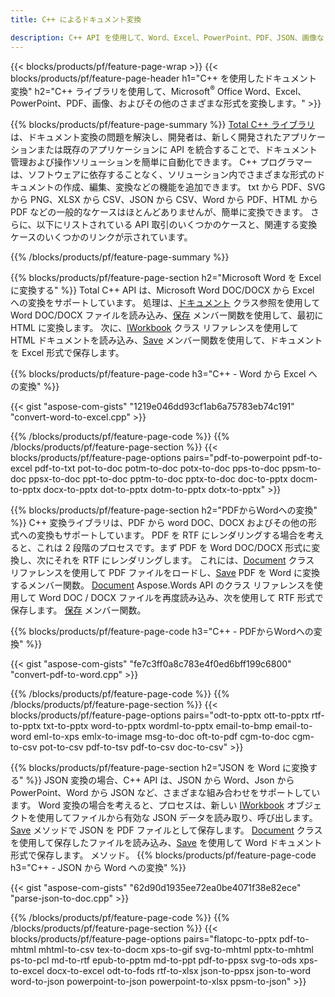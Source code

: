 ```yaml
---
title: C++ によるドキュメント変換 

description: C++ API を使用して、Word、Excel、PowerPoint、PDF、JSON、画像などのさまざまなドキュメント形式を変換します。 
---
```


{{< blocks/products/pf/feature-page-wrap >}}
{{< blocks/products/pf/feature-page-header h1="C++ を使用したドキュメント変換" h2="C++ ライブラリを使用して、Microsoft<sup>&reg;</sup> Office Word、Excel、PowerPoint、PDF、画像、およびその他のさまざまな形式を変換します。" >}}

{{% blocks/products/pf/feature-page-summary %}}
[Total C++ ライブラリ](https://products.aspose.com/total/cpp/) は、ドキュメント変換の問題を解決し、開発者は、新しく開発されたアプリケーションまたは既存のアプリケーションに API を統合することで、ドキュメント管理および操作ソリューションを簡単に自動化できます。 C++ プログラマーは、ソフトウェアに依存することなく、ソリューション内でさまざまな形式のドキュメントの作成、編集、変換などの機能を追加できます。 txt から PDF、SVG から PNG、XLSX から CSV、JSON から CSV、Word から PDF、HTML から PDF などの一般的なケースはほとんどありませんが、簡単に変換できます。 さらに、以下にリストされている API 取引のいくつかのケースと、関連する変換ケースのいくつかのリンクが示されています。 

{{% /blocks/products/pf/feature-page-summary  %}}

{{% blocks/products/pf/feature-page-section  h2="Microsoft Word を Excel に変換する" %}}
Total C++ API は、Microsoft Word DOC/DOCX から Excel への変換をサポートしています。  処理は、[ドキュメント](https://reference.aspose.com/words/cpp/class/aspose.words.document) クラス参照を使用して Word DOC/DOCX ファイルを読み込み、[保存](https://reference.aspose.com/words/cpp/class/aspose.words.document#save_string_saveformat) メンバー関数を使用して、最初に HTML に変換します。 次に、[IWorkbook](https://reference.aspose.com/cells/cpp/class/aspose.cells.i_workbook) クラス リファレンスを使用して HTML ドキュメントを読み込み、[Save](https://reference.aspose.com/cells/cpp/class/aspose.cells.i_workbook#a5dc7de23f7ceba76a05dc1d49f51502e) メンバー関数を使用して、ドキュメントを Excel 形式で保存します。 

{{% blocks/products/pf/feature-page-code h3="C++ - Word から Excel への変換" %}}

{{< gist "aspose-com-gists" "1219e046dd93cf1ab6a75783eb74c191" "convert-word-to-excel.cpp" >}}

{{% /blocks/products/pf/feature-page-code  %}}
{{% /blocks/products/pf/feature-page-section %}}
{{< blocks/products/pf/feature-page-options pairs="pdf-to-powerpoint pdf-to-excel pdf-to-txt pot-to-doc potm-to-doc potx-to-doc pps-to-doc ppsm-to-doc ppsx-to-doc ppt-to-doc pptm-to-doc pptx-to-doc doc-to-pptx docm-to-pptx docx-to-pptx dot-to-pptx dotm-to-pptx dotx-to-pptx" >}}

{{% blocks/products/pf/feature-page-section  h2="PDFからWordへの変換" %}}
C++ 変換ライブラリは、PDF から word DOC、DOCX およびその他の形式への変換もサポートしています。 PDF を RTF にレンダリングする場合を考えると、これは 2 段階のプロセスです。まず PDF を Word DOC/DOCX 形式に変換し、次にそれを RTF にレンダリングします。 これには、[Document](https://reference.aspose.com/pdf/cpp/class/aspose.pdf.document) クラス リファレンスを使用して PDF ファイルをロードし、[Save](https://reference.aspose.com/pdf/cpp/class/aspose.pdf.document#adb8061c585440fde49c1263e68837f01) PDF を Word に変換するメンバー関数。 [Document](https://reference.aspose.com/words/cpp/class/aspose.words.document) Aspose.Words API のクラス リファレンスを使用して Word DOC / DOCX ファイルを再度読み込み、次を使用して RTF 形式で保存します。 [保存](https://reference.aspose.com/words/cpp/class/aspose.words.document#save_stream_saveformat) メンバー関数。

{{% blocks/products/pf/feature-page-code h3="C++ - PDFからWordへの変換" %}}

{{< gist "aspose-com-gists" "fe7c3ff0a8c783e4f0ed6bff199c6800" "convert-pdf-to-word.cpp" >}}

{{% /blocks/products/pf/feature-page-code  %}}
{{% /blocks/products/pf/feature-page-section %}}
{{< blocks/products/pf/feature-page-options pairs="odt-to-pptx ott-to-pptx rtf-to-pptx txt-to-pptx word-to-pptx wordml-to-pptx email-to-bmp email-to-word eml-to-xps emlx-to-image msg-to-doc oft-to-pdf cgm-to-doc cgm-to-csv pot-to-csv pdf-to-tsv pdf-to-csv doc-to-csv" >}}

{{% blocks/products/pf/feature-page-section  h2="JSON を Word に変換する" %}}
JSON 変換の場合、C++ API は、JSON から Word、Json から PowerPoint、Word から JSON など、さまざまな組み合わせをサポートしています。 Word 変換の場合を考えると、プロセスは、新しい [IWorkbook](https://reference.aspose.com/cells/cpp/class/aspose.cells.i_workbook) オブジェクトを使用してファイルから有効な JSON データを読み取り、呼び出します。 [Save](https://reference.aspose.com/cells/cpp/class/aspose.cells.i_workbook#a9460f52a2dec8f4bf623a4905167d997) メソッドで JSON を PDF ファイルとして保存します。 [Document](https://reference.aspose.com/words/cpp/class/aspose.words.document) クラスを使用して保存したファイルを読み込み、[Save](https://reference.aspose.com/words/cpp/class/aspose.words.document#save_string_saveformat) を使用して Word ドキュメント形式で保存します。  メソッド。
{{% blocks/products/pf/feature-page-code h3="C++ - JSON から Word への変換" %}}

{{< gist "aspose-com-gists" "62d90d1935ee72ea0be4071f38e82ece" "parse-json-to-doc.cpp" >}}


{{% /blocks/products/pf/feature-page-code  %}}
{{% /blocks/products/pf/feature-page-section %}}
{{< blocks/products/pf/feature-page-options pairs="flatopc-to-pptx pdf-to-mhtml mhtml-to-csv tex-to-docm xps-to-gif svg-to-mhtml pptx-to-mhtml ps-to-pcl md-to-rtf epub-to-pptm md-to-ppt pdf-to-ppsx svg-to-ods xps-to-excel docx-to-excel odt-to-fods rtf-to-xlsx json-to-ppsx json-to-word word-to-json powerpoint-to-json powerpoint-to-xlsx ppsm-to-json" >}}